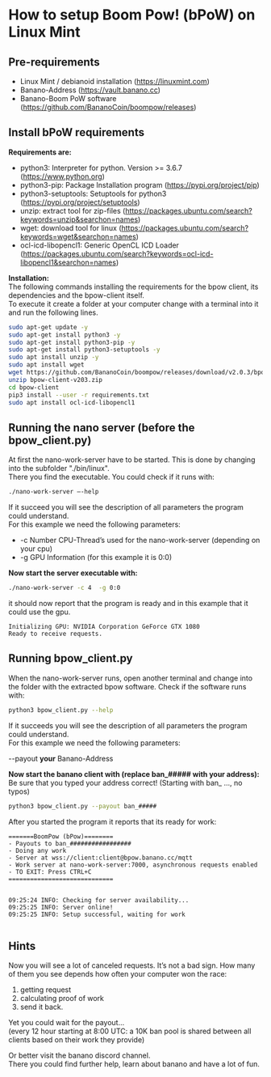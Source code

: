 # How to setup Boom Pow! (bPoW) on Linux Mint

## Pre-requirements
- Linux Mint / debianoid installation (https://linuxmint.com)
- Banano-Address (https://vault.banano.cc)
- Banano-Boom PoW software (https://github.com/BananoCoin/boompow/releases)

## Install bPoW requirements
**Requirements are:**  
- python3: Interpreter for python. Version >= 3.6.7 (https://www.python.org)
- python3-pip: Package Installation program (https://pypi.org/project/pip)
- python3-setuptools: Setuptools for python3 (https://pypi.org/project/setuptools)
- unzip: extract tool for zip-files (https://packages.ubuntu.com/search?keywords=unzip&searchon=names)
- wget: download tool for linux (https://packages.ubuntu.com/search?keywords=wget&searchon=names)
- ocl-icd-libopencl1: Generic OpenCL ICD Loader (https://packages.ubuntu.com/search?keywords=ocl-icd-libopencl1&searchon=names)

**Installation:**  
The following commands installing the requirements for the bpow client, its dependencies and the bpow-client itself.   
To execute it create a folder at your computer change with a terminal into it and run the following lines.

```bash
sudo apt-get update -y
sudo apt-get install python3 -y 
sudo apt-get install python3-pip -y 
sudo apt-get install python3-setuptools -y 
sudo apt install unzip -y 
sudo apt install wget
wget https://github.com/BananoCoin/boompow/releases/download/v2.0.3/bpow-client-v203.zip
unzip bpow-client-v203.zip
cd bpow-client
pip3 install --user -r requirements.txt
sudo apt install ocl-icd-libopencl1

```
## Running the nano server (before the bpow_client.py)
At first the nano-work-server have to be started. This is done by changing into the subfolder "./bin/linux".   
There you find the executable. You could check if it runs with:
```bash
./nano-work-server –-help

```
If it succeed you will see the description of all parameters the program could understand.   
For this example we need the following parameters:
- -c Number CPU-Thread’s used for the nano-work-server (depending on your cpu)
- -g GPU Information (for this example it is 0:0)

**Now start the server executable with:**

```bash
./nano-work-server -c 4  -g 0:0

```

it should now report that the program is ready and in this example that it could use the gpu.
```
Initializing GPU: NVIDIA Corporation GeForce GTX 1080
Ready to receive requests.

```

## Running bpow_client.py
When the nano-work-server runs, open another terminal and change into the folder with the extracted bpow software. 
Check if the software runs with:
```bash
python3 bpow_client.py --help   
```
If it succeeds you will see the description of all parameters the program could understand.  
For this example we need the following parameters:

--payout  **your** Banano-Address  

**Now start the banano client with (replace ban_##### with your address):**  
Be sure that you typed your address correct! (Starting with ban_ ..., no typos)

```bash
python3 bpow_client.py --payout ban_#####

```

After you started the program it reports that its ready for work:
```
=======BoomPow (bPow)========
- Payouts to ban_#################
- Doing any work
- Server at wss://client:client@bpow.banano.cc/mqtt
- Work server at nano-work-server:7000, asynchronous requests enabled
- TO EXIT: Press CTRL+C
=============================


09:25:24 INFO: Checking for server availability...
09:25:25 INFO: Server online!
09:25:25 INFO: Setup successful, waiting for work


```
## Hints
Now you will see a lot of canceled requests. It’s not a bad sign. How many of them you see depends how often your computer won the race:  
1. getting request 
2. calculating proof of work 
3. send it back.


Yet you could wait for the payout...  
(every 12 hour starting at 8:00 UTC: a 10K ban pool is shared between all clients based on their work they provide) 

Or better visit the banano discord channel.   
There you could find further help, learn about banano and have a lot of fun. 



